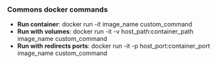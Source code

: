 ### Commons docker commands

* **Run container**: docker run -it image_name custom_command
* **Run with volumes**: docker run -it -v host_path:container_path image_name custom_command
* **Run with redirects ports**: docker run -it -p host_port:container_port image_name custom_command


